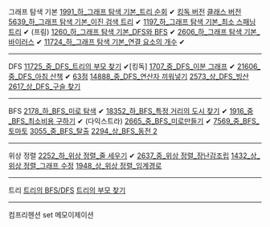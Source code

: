 
그래프 탐색 기본
[1991_하_그래프 탐색 기본_트리 순회](1991.py) ✔ [킹독 버전](1991_1.py) [클래스 버전](1991_2.py)
[5639_하_그래프 탐색 기본_이진 검색 트리](5639.py) ✔
[1197_하_그래프 탐색 기본_최소 스패닝 트리](1197.py) ✔ (프림)
[1260_하_그래프 탐색 기본_DFS와 BFS](1260.py) ✔
[2606_하_그래프 탐색 기본_바이러스](2606.py) ✔
[11724_하_그래프 탐색 기본_연결 요소의 개수](11724.py) ✔

---

DFS
[11725_중_DFS_트리의 부모 찾기](11725.py) ✔[킹독]
[1707_중_DFS_이분 그래프](1707.py) ✔
[21606_중_DFS_아침 산책](21606.py) ✔ [63점](21606_1.py)
[14888_중_DFS_연산자 끼워넣기](14888.py)
[2573_상_DFS_빙산](2573.py)
[2617_상_DFS_구슬 찾기](2617.py)

---

BFS
[2178_하_BFS_미로 탐색](2178.py) ✔
[18352_하_BFS_특정 거리의 도시 찾기](18352.py) ✔
[1916_중_BFS_최소비용 구하기](1916.py) ✔ (다익스트라)
[2665_중_BFS_미로만들기](2665.py) ✔
[7569_중_BFS_토마토](7569.py)
[3055_중_BFS_탈출](3055.py)
[2294_상_BFS_동전 2](2294.py) 

---

위상 정렬
[2252_하_위상 정렬_줄 세우기](2252.py) ✔
[2637_중_위상 정렬_장난감조립](2637.py)
[1432_상_위상 정렬_그래프 수정](1432.py) 
[1948_상_위상 정렬_임계경로](1948.py)

---
트리
[트리의 BFS/DFS](treeBFSDFS.py)
[트리의 부모 찾기](11725.py)
                    
---
컴프리헨션
set
메모이제이션

